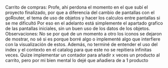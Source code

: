 Carrito de compras:
Profe, ahi perdona el momento en el que subí el proyecto finalizado, por que a diferencia del cambio de pantallas con el goRouter, el tema de uso de objetos y hacer los calculos entre pantallas si se me dificultó
Por eso en el adelanto está simplemente el apartado grafico de las pantallas iniciales, sin un buen uso de los datos de los objetos.
Observaciones:
No se por qué de un momento a otro los iconos se dejaron de mostrar, no sé si es porque borré algo o implementé algo que interfiere con la visualización de estos.
Además, no terminé de entender el uso del index y el contexto en el catalog para que este no se repitiera infinitas veces.
Quize implementar un contador para añadir x veces un producto al carrito, pero por mi bien mental lo dejé que añadiera de a 1 producto

